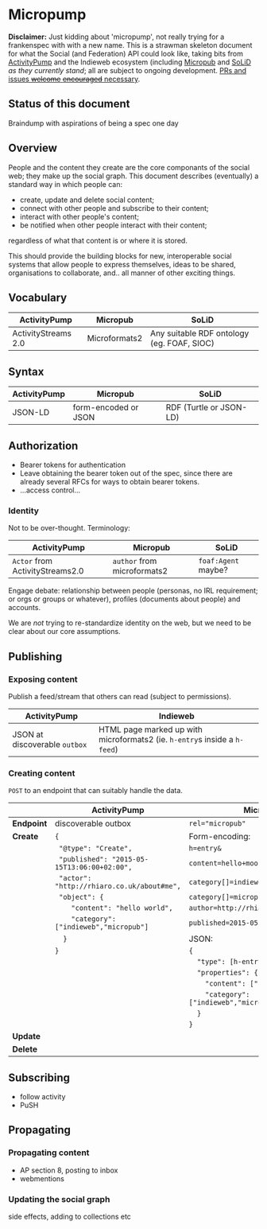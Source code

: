 # Micropump

**Disclaimer:** Just kidding about 'micropump', not really trying for a frankenspec with with a new name. This is a strawman skeleton document for what the Social (and Federation) API could look like, taking bits from [ActivityPump](http://w3c-social.github.io/activitypump/) and the Indieweb ecosystem (including [Micropub](http://indiewebcamp.com/Micropub) and [SoLiD](http://linkeddata.github.io/SoLiD/) *as they currently stand*; all are subject to ongoing development. [PRs and issues ~~welcome~~ ~~encouraged~~ necessary](http://www.ludumdare.com/compo/wp-content/uploads/2013/04/i-have-no-idea-what-im-doing-dog.jpg).

## Status of this document

Braindump with aspirations of being a spec one day

## Overview

People and the content they create are the core componants of the social web; they make up the social graph. This document describes (eventually) a standard way in which people can:

* create, update and delete social content;
* connect with other people and subscribe to their content;
* interact with other people's content;
* be notified when other people interact with their content;

regardless of what that content is or where it is stored.

This should provide the building blocks for new, interoperable social systems that allow people to express themselves, ideas to be shared, organisations to collaborate, and.. all manner of other exciting things.

## Vocabulary

| ActivityPump | Micropub | SoLiD |
| ------------ | -------- | ----- |
| ActivityStreams 2.0 | Microformats2 | Any suitable RDF ontology (eg. FOAF, SIOC) |

## Syntax

| ActivityPump | Micropub | SoLiD |
| ------------ | -------- | ----- |
| JSON-LD | form-encoded or JSON | RDF (Turtle or JSON-LD) |


## Authorization

* Bearer tokens for authentication
* Leave obtaining the bearer token out of the spec, since there are already several RFCs for ways to obtain bearer tokens.
* ...access control...

### Identity

Not to be over-thought. Terminology:

| ActivityPump | Micropub | SoLiD |
| ------------ | -------- | ----- |
| `Actor` from ActivityStreams2.0 | `author` from microformats2 | `foaf:Agent` maybe? |

Engage debate: relationship between people (personas, no IRL requirement; or orgs or groups or whatever), profiles (documents about people) and accounts.

We are *not* trying to re-standardize identity on the web, but we need to be clear about our core assumptions.

## Publishing

### Exposing content

Publish a feed/stream that others can read (subject to permissions).

| ActivityPump | Indieweb |
| ------------ | -------- |
| JSON at discoverable `outbox` | HTML page marked up with microformats2 (ie. `h-entry`s inside a `h-feed`) |

### Creating content

`POST` to an endpoint that can suitably handle the data.

|              | ActivityPump | Micropub |
| ------------ | --------------------------------------------- | -------- |
| **Endpoint** | discoverable outbox                           | `rel="micropub"` |
| **Create**   | `{`                                           | Form-encoding: |
|              | ` "@type": "Create",`                         | `h=entry&` |
|              | ` "published": "2015-05-15T13:06:00+02:00",`  | `content=hello+moon&` |
|              | ` "actor": "http://rhiaro.co.uk/about#me",`   | `category[]=indieweb&` |
|              | ` "object": {`                                | `category[]=micropub&` |
|              | `    "content": "hello world",`               | `author=http://rhiaro.co.uk/about#me&` |
|              | `    "category": ["indieweb","micropub"]`     | `published=2015-05-15T13:06:00+02:00` |
|              | `  }`                                         | JSON: |
|              | `}`                                           | `{` |
|              |                                               | `  "type": [h-entry],` |
|              |                                               | `  "properties": {` |
|              |                                               | `    "content": ["hello world"],` |
|              |                                               | `    "category": ["indieweb","micropub"]` |
|              |                                               | `  }` |
|              |                                               | `}` |
| **Update**   |                                               | |
| **Delete**   |                                               | |


## Subscribing

* follow activity
* PuSH

## Propagating

### Propagating content

* AP section 8, posting to inbox
* webmentions

### Updating the social graph

side effects, adding to collections etc
